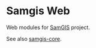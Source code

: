 # Samgis Web

Web modules for [SamGIS](https://trinca.tornidor.com/projects/samgis-segment-anything-applied-to-GIS) project.

See also [samgis-core](https://pypi.org/project/samgis_core/).
